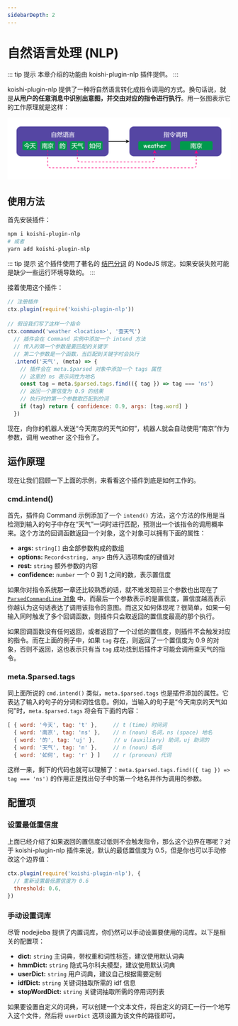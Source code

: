 ```yaml
---
sidebarDepth: 2
---
```


# 自然语言处理 (NLP)

::: tip 提示
本章介绍的功能由 koishi-plugin-nlp 插件提供。
:::

koishi-plugin-nlp 提供了一种将自然语言转化成指令调用的方式。换句话说，就是**从用户的任意消息中识别出意图，并交由对应的指令进行执行**。用一张图表示它的工作原理就是这样：

![nlp-example](/nlp-example.png)

## 使用方法

首先安装插件：

```sh
npm i koishi-plugin-nlp
# 或者
yarn add koishi-plugin-nlp
```

::: tip 提示
这个插件使用了著名的 [结巴分词](https://github.com/yanyiwu/nodejieba) 的 NodeJS 绑定。如果安装失败可能是缺少一些运行环境导致的。
:::

接着使用这个插件：

```js
// 注册插件
ctx.plugin(require('koishi-plugin-nlp'))

// 假设我们写了这样一个指令
ctx.command('weather <location>', '查天气')
  // 插件会在 Command 实例中添加一个 intend 方法
  // 传入的第一个参数是要匹配的关键字
  // 第二个参数是一个函数，当匹配到关键字时会执行
  .intend('天气', (meta) => {
    // 插件会在 meta.$parsed 对象中添加一个 tags 属性
    // 这里的 ns 表示词性为地名
    const tag = meta.$parsed.tags.find(({ tag }) => tag === 'ns')
    // 返回一个置信度为 0.9 的结果
    // 执行时的第一个参数取匹配到的词
    if (tag) return { confidence: 0.9, args: [tag.word] }
  })
```

现在，向你的机器人发送“今天南京的天气如何”，机器人就会自动使用“南京”作为参数，调用 weather 这个指令了。

## 运作原理

现在让我们回顾一下上面的示例，来看看这个插件到底是如何工作的。

### cmd.intend()

首先，插件向 Command 示例添加了一个 `intend()` 方法，这个方法的作用是当检测到输入的句子中存在“天气”一词时进行匹配，预测出一个该指令的调用概率来。这个方法的回调函数返回一个对象，这个对象可以拥有下面的属性：

- **args:** `string[]` 由全部参数构成的数组
- **options:** `Record<string, any>` 由传入选项构成的键值对
- **rest:** `string` 额外参数的内容
- **confidence:** `number` 一个 0 到 1 之间的数，表示置信度

如果你对指令系统那一章还比较熟悉的话，就不难发现前三个参数也出现在了 [`ParsedCommandLine` 对象](../guide/command-system.md#parsedcommandline-对象) 中。而最后一个参数表示的是置信度，置信度越高表示你越认为这句话表达了调用该指令的意图。而这又如何体现呢？很简单，如果一句输入同时触发了多个回调函数，则插件只会取返回的置信度最高的那个执行。

如果回调函数没有任何返回，或者返回了一个过低的置信度，则插件不会触发对应的指令。而在上面的例子中，如果 `tag` 存在，则返回了一个置信度为 0.9 的对象，否则不返回，这也表示只有当 `tag` 成功找到后插件才可能会调用查天气的指令。

### meta.$parsed.tags

同上面所说的 `cmd.intend()` 类似，`meta.$parsed.tags` 也是插件添加的属性。它表达了输入的句子的分词和词性信息。例如，当输入的句子是“今天南京的天气如何”时，`meta.$parsed.tags` 将会有下面的内容：

```js
[ { word: '今天', tag: 't' },     // t (time) 时间词
  { word: '南京', tag: 'ns' },    // n (noun) 名词，ns (space) 地名
  { word: '的', tag: 'uj' },      // u (auxiliary) 助词，uj 助词的
  { word: '天气', tag: 'n' },     // n (noun) 名词
  { word: '如何', tag: 'r' } ]    // r (pronoun) 代词
```

这样一来，剩下的代码也就可以理解了：`meta.$parsed.tags.find(({ tag }) => tag === 'ns')` 的作用正是找出句子中的第一个地名并作为调用的参数。

## 配置项

### 设置最低置信度

上面已经介绍了如果返回的置信度过低则不会触发指令，那么这个边界在哪呢？对于 koishi-plugin-nlp 插件来说，默认的最低置信度为 0.5，但是你也可以手动修改这个边界值：

```js
ctx.plugin(require('koishi-plugin-nlp'), {
  // 重新设置最低置信度为 0.6
  threshold: 0.6,
})
```

### 手动设置词库

尽管 nodejieba 提供了内置词库，你仍然可以手动设置要使用的词库。以下是相关的配置项：

- **dict:** `string` 主词典，带权重和词性标签，建议使用默认词典
- **hmmDict:** `string` 隐式马尔科夫模型，建议使用默认词典
- **userDict:** `string` 用户词典，建议自己根据需要定制
- **idfDict:** `string` 关键词抽取所需的 idf 信息
- **stopWordDict:** `string` 关键词抽取所需的停用词列表

如果要设置自定义的词典，可以创建一个文本文件，将自定义的词汇一行一个地写入这个文件，然后将 `userDict` 选项设置为该文件的路径即可。
